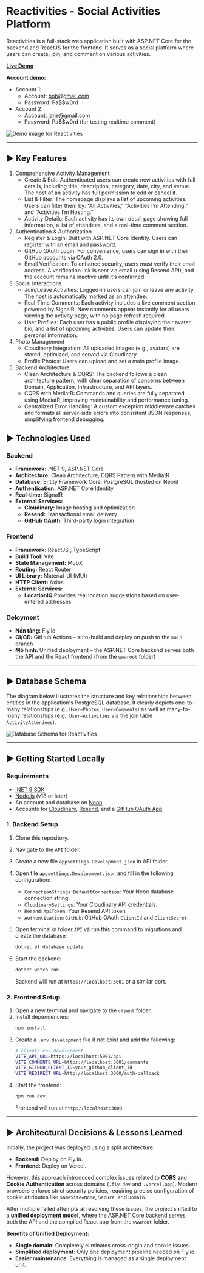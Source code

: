 # Reactivities - Social Activities Platform

Reactivities is a full-stack web application built with ASP.NET Core for the backend and ReactJS for the frontend. It serves as a social platform where users can create, join, and comment on various activities.

**[Live Demo](https://reactivities-wispy-sun-2134.fly.dev)**

**Account demo:**

- Account 1:
  - Account: bob@gmail.com
  - Password: Pa$$w0rd
- Account 2:
  - Account: jane@gmail.com
  - Password: Pa$$w0rd
(for testing realtime comment)

![Demo image for Reactivities](docs/images/reactivities_demo.png)

---

## ► Key Features

1. Comprehensive Activity Management
   - Create & Edit: Authenticated users can create new activities with full details, including title, description, category, date, city, and venue. The host of an activity has full permission to edit or cancel it.
   - List & Filter: The homepage displays a list of upcoming activities. Users can filter them by: “All Activities,” “Activities I’m Attending,” and “Activities I’m Hosting.”
   - Activity Details: Each activity has its own detail page showing full information, a list of attendees, and a real-time comment section.
2. Authentication & Authorization
   - Register & Login: Built with ASP.NET Core Identity. Users can register with an email and password.
   - GitHub OAuth Login: For convenience, users can sign in with their GitHub accounts via OAuth 2.0.
   - Email Verification: To enhance security, users must verify their email address. A verification link is sent via email (using Resend API), and the account remains inactive until it’s confirmed.
3. Social Interactions
   - Join/Leave Activities: Logged-in users can join or leave any activity. The host is automatically marked as an attendee.
   - Real-Time Comments: Each activity includes a live comment section powered by SignalR. New comments appear instantly for all users viewing the activity page, with no page refresh required.
   - User Profiles: Each user has a public profile displaying their avatar, bio, and a list of upcoming activities. Users can update their personal information.
4. Photo Management
   - Cloudinary Integration: All uploaded images (e.g., avatars) are stored, optimized, and served via Cloudinary.
   - Profile Photos: Users can upload and set a main profile image.
5. Backend Architecture
   - Clean Architecture & CQRS: The backend follows a clean architecture pattern, with clear separation of concerns between Domain, Application, Infrastructure, and API layers.
   - CQRS with MediatR: Commands and queries are fully separated using MediatR, improving maintainability and performance tuning.
   - Centralized Error Handling: A custom exception middleware catches and formats all server-side errors into consistent JSON responses, simplifying frontend debugging.

## ► Technologies Used

### **Backend**

- **Framework:** .NET 9, ASP.NET Core
- **Architecture:** Clean Architecture, CQRS Pattern with MediatR
- **Database:** Entity Framework Core, PostgreSQL (hosted on Neon)
- **Authentication:** ASP.NET Core Identity
- **Real-time:** SignalR
- **External Services:**
  - **Cloudinary:** Image hosting and optimization
  - **Resend:** Transactional email delivery
  - **GitHub OAuth:** Third-party login integration

### **Frontend**

- **Framework:** ReactJS , TypeScript
- **Build Tool:** Vite
- **State Management:** MobX
- **Routing:** React Router
- **UI Library:** Material-UI (MUI)
- **HTTP Client:** Axios
- **External Services:**
  - **LocationIQ** Provides real location suggestions based on user-entered addresses

### **Deloyment**

- **Nền tảng:** Fly.io
- **CI/CD:** GitHub Actions – auto-build and deploy on push to the `main` branch
- **Mô hình:** Unified deployment – the ASP.NET Core backend serves both the API and the React frontend (from the `wwwroot` folder)

---

## ► Database Schema

The diagram below illustrates the structure and key relationships between entities in the application's PostgreSQL database. It clearly depicts one-to-many relationships (e.g., `User–Photos`, `User–Comments`) as well as many-to-many relationships (e.g., `User–Activities` via the join table `ActivityAttendees`).

![Database Schema for Reactivities](docs/images/reactivities_diagram.png)

---

## ► Getting Started Locally

### **Requirements**

- [.NET 9 SDK](https://dotnet.microsoft.com/download/dotnet/9.0)
- [Node.js](https://nodejs.org/) (v18 or later)
- An account and database on [Neon](https://neon.tech/)
- Accounts for [Cloudinary](https://cloudinary.com/), [Resend](https://resend.com/), and a [GitHub OAuth App](https://github.com/settings/developers).

### **1. Backend Setup**

1.  Clone this repository.
2.  Navigate to the `API` folder.
3.  Create a new file `appsettings.Development.json` in API folder.
4.  Open file `appsettings.Development.json` and fill in the following configuration:

    - `ConnectionStrings:DefaultConnection`: Your Neon database connection string.
    - `CloudinarySettings`: Your Cloudinary API credentials.
    - `Resend:ApiToken`: Your Resend API token.
    - `Authentication:GitHub`: GitHub OAuth `ClientId` and `ClientSecret`.

5.  Open terminal in folder `API` và run this command to migrations and create the database:
    ```bash
    dotnet ef database update
    ```
6.  Start the backend:
    ```bash
    dotnet watch run
    ```
    Backend will run at `https://localhost:5001` or a similar port.

### **2. Frontend Setup**

1.  Open a new terminal and navigate to the `client` folder.
2.  Install dependencies:
    ```bash
    npm install
    ```
3.  Create a `.env.development` file if not exist and add the following:
    ```bash
    # client/.env.development
    VITE_API_URL=https://localhost:5001/api
    VITE_COMMENTS_URL=https://localhost:5001/comments
    VITE_GITHUB_CLIENT_ID=your_github_client_id
    VITE_REDIRECT_URL=http://localhost:3000/auth-callback
    ```
4.  Start the frontend:
    ```bash
    npm run dev
    ```
    Frontend will run at `http://localhost:3000`.

---

## ► Architectural Decisions & Lessons Learned

Initially, the project was deployed using a split architecture:

- **Backend:** Deploy on Fly.io.
- **Frontend:** Deploy on Vercel.

However, this approach introduced complex issues related to **CORS** and **Cookie Authentication** across domains (`.fly.dev` and `.vercel.app`). Modern browsers enforce strict security policies, requiring precise configuration of cookie attributes like `SameSite=None`, `Secure`, and `Domain`.

After multiple failed attempts at resolving these issues, the project shifted to a **unified deployment model**, where the ASP.NET Core backend serves both the API and the compiled React app from the `wwwroot` folder.

**Benefits of Unified Deployment:**

- **Single domain**: Completely eliminates cross-origin and cookie issues.
- **Simplified deployment**: Only one deployment pipeline needed on Fly.io.
- **Easier maintenance**: Everything is managed as a single deployment unit.
